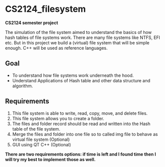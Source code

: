 # CS2124_filesystem
**CS2124 semester project**

The simulation of the file system aimed to understand the basics of how hash tables of
file systems work. There are many file systems like NTFS, EFI etc. But in this project we
build a (virtual) file system that will be simple enough. C++ will be used as reference
languages.

## Goal
- To understand how file systems work underneath the hood.
- Understand Applications of Hash table and other data structure and algorithm.

## Requirements
1. This file system is able to write, read, copy, move, and delete files.
2. This file system allows you to create a folder.
3. The files and folder record should be read and written into the Hash table of the file
   system.
4. Merge the files and folder into one file so to called img file to behave as virtual file
   system (Optional)
5. GUI using QT C++ (Optional)

**There are two requirements options: if time is left and I found time then I will try my best to
   implement those as well.**
   

